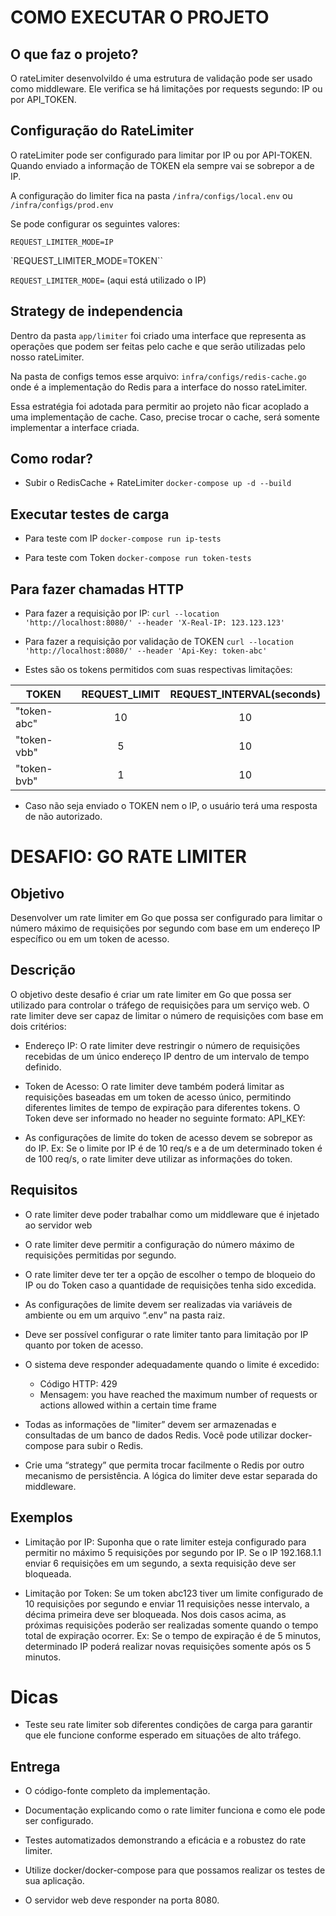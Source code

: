 # COMO EXECUTAR O PROJETO

## O que faz o projeto?

O rateLimiter desenvolvildo é uma estrutura de validação pode ser usado como middleware.
Ele verifica se há limitações por requests segundo: IP ou por API_TOKEN.

## Configuração do RateLimiter

O rateLimiter pode ser configurado para limitar por IP ou por API-TOKEN. Quando enviado a informação de TOKEN ela sempre vai se sobrepor a de IP.

A configuração do limiter fica na pasta `/infra/configs/local.env` ou `/infra/configs/prod.env`

Se pode configurar os seguintes valores:

`REQUEST_LIMITER_MODE=IP` 

`REQUEST_LIMITER_MODE=TOKEN``

`REQUEST_LIMITER_MODE=` (aqui está utilizado o IP)
 
## Strategy de independencia

Dentro da pasta `app/limiter` foi criado uma interface que representa as operações que podem ser feitas pelo cache e que serão utilizadas pelo nosso rateLimiter.

Na pasta de configs temos esse arquivo: `infra/configs/redis-cache.go` onde é a implementação do Redis para a interface do nosso rateLimiter.

Essa estratégia foi adotada para permitir ao projeto não ficar acoplado a uma implementação de cache. Caso, precise trocar o cache, será somente implementar a interface criada.


## Como rodar?

- Subir o RedisCache + RateLimiter 
`docker-compose up -d --build`
 
## Executar testes de carga

- Para teste com IP
`docker-compose run ip-tests`

- Para teste com Token
`docker-compose run token-tests`

## Para fazer chamadas HTTP

- Para fazer a requisição por IP:
`curl --location 'http://localhost:8080/' --header 'X-Real-IP: 123.123.123'`

- Para fazer a requisição por validação de TOKEN
`curl --location 'http://localhost:8080/' --header 'Api-Key: token-abc'`

- Estes são os tokens permitidos com suas respectivas limitações:

| TOKEN  | REQUEST_LIMIT  | REQUEST_INTERVAL(seconds) | 
| --- | :---: | :--: |
| "token-abc"  | 10  | 10 |
| "token-vbb"  | 5  | 10 |
| "token-bvb"  | 1 | 10 |

- Caso não seja enviado o TOKEN nem o IP, o usuário terá uma resposta de não autorizado.


# DESAFIO: GO RATE LIMITER


## Objetivo

Desenvolver um rate limiter em Go que possa ser configurado para limitar o número máximo de requisições por segundo com base em um endereço IP específico ou em um token de acesso.


## Descrição

O objetivo deste desafio é criar um rate limiter em Go que possa ser utilizado para controlar o tráfego de requisições para um serviço web. O rate limiter deve ser capaz de limitar o número de requisições com base em dois critérios:

- Endereço IP: O rate limiter deve restringir o número de requisições recebidas de um único endereço IP dentro de um intervalo de tempo definido.

- Token de Acesso: O rate limiter deve também poderá limitar as requisições baseadas em um token de acesso único, permitindo diferentes limites de tempo de expiração para diferentes tokens. O Token deve ser informado no header no seguinte formato:
API_KEY: <TOKEN>

- As configurações de limite do token de acesso devem se sobrepor as do IP. Ex: Se o limite por IP é de 10 req/s e a de um determinado token é de 100 req/s, o rate limiter deve utilizar as informações do token.


## Requisitos

- O rate limiter deve poder trabalhar como um middleware que é injetado ao servidor web

- O rate limiter deve permitir a configuração do número máximo de requisições permitidas por segundo.

- O rate limiter deve ter ter a opção de escolher o tempo de bloqueio do IP ou do Token caso a quantidade de requisições tenha sido excedida.

- As configurações de limite devem ser realizadas via variáveis de ambiente ou em um arquivo “.env” na pasta raiz.

- Deve ser possível configurar o rate limiter tanto para limitação por IP quanto por token de acesso.

- O sistema deve responder adequadamente quando o limite é excedido:
    - Código HTTP: 429
    - Mensagem: you have reached the maximum number of requests or actions allowed within a certain time frame

- Todas as informações de "limiter” devem ser armazenadas e consultadas de um banco de dados Redis. Você pode utilizar docker-compose para subir o Redis.

- Crie uma “strategy” que permita trocar facilmente o Redis por outro mecanismo de persistência.
A lógica do limiter deve estar separada do middleware.


## Exemplos

- Limitação por IP: Suponha que o rate limiter esteja configurado para permitir no máximo 5 requisições por segundo por IP. Se o IP 192.168.1.1 enviar 6 requisições em um segundo, a sexta requisição deve ser bloqueada.

- Limitação por Token: Se um token abc123 tiver um limite configurado de 10 requisições por segundo e enviar 11 requisições nesse intervalo, a décima primeira deve ser bloqueada.
Nos dois casos acima, as próximas requisições poderão ser realizadas somente quando o tempo total de expiração ocorrer. Ex: Se o tempo de expiração é de 5 minutos, determinado IP poderá realizar novas requisições somente após os 5 minutos.


# Dicas

- Teste seu rate limiter sob diferentes condições de carga para garantir que ele funcione conforme esperado em situações de alto tráfego.


## Entrega

- O código-fonte completo da implementação.

- Documentação explicando como o rate limiter funciona e como ele pode ser configurado.

- Testes automatizados demonstrando a eficácia e a robustez do rate limiter.

- Utilize docker/docker-compose para que possamos realizar os testes de sua aplicação.

- O servidor web deve responder na porta 8080.